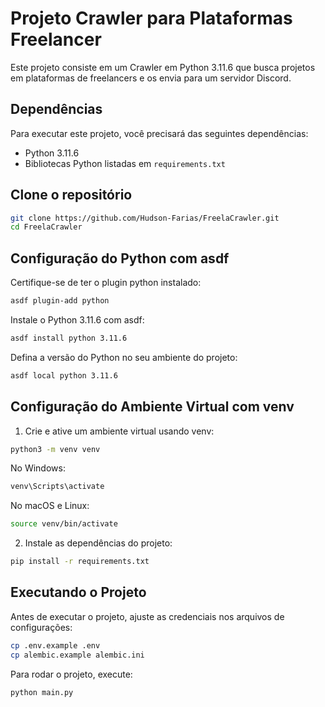 # Projeto Crawler para Plataformas Freelancer

Este projeto consiste em um Crawler em Python 3.11.6 que busca projetos em plataformas de freelancers e os envia para um servidor Discord.

## Dependências

Para executar este projeto, você precisará das seguintes dependências:

- Python 3.11.6
- Bibliotecas Python listadas em `requirements.txt`


## Clone o repositório

```bash
git clone https://github.com/Hudson-Farias/FreelaCrawler.git
cd FreelaCrawler
```


## Configuração do Python com asdf

Certifique-se de ter o plugin python instalado:

```bash
asdf plugin-add python
```

Instale o Python 3.11.6 com asdf:

```bash
asdf install python 3.11.6
```

Defina a versão do Python no seu ambiente do projeto:

```bash
asdf local python 3.11.6
```


## Configuração do Ambiente Virtual com venv


1. Crie e ative um ambiente virtual usando venv:

```bash
python3 -m venv venv
```
No Windows:

```bash
venv\Scripts\activate
```

No macOS e Linux:

```bash
source venv/bin/activate
```

2. Instale as dependências do projeto:

```bash
pip install -r requirements.txt
```

## Executando o Projeto
Antes de executar o projeto, ajuste as credenciais nos arquivos de configurações:

```bash
cp .env.example .env
cp alembic.example alembic.ini
```

Para rodar o projeto, execute:

```bash
python main.py
```
